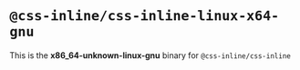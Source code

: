 # `@css-inline/css-inline-linux-x64-gnu`

This is the **x86_64-unknown-linux-gnu** binary for `@css-inline/css-inline`
